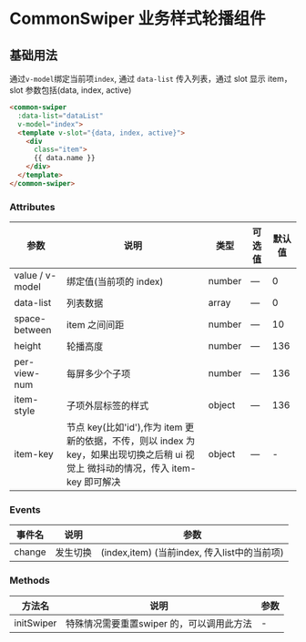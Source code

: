 # CommonSwiper 业务样式轮播组件

## 基础用法

通过`v-model`绑定当前项`index`, 通过 `data-list` 传入列表，通过 slot 显示 item，slot 参数包括(data, index, active)

```html
<common-swiper
  :data-list="dataList"
  v-model="index">
  <template v-slot="{data, index, active}">
    <div
      class="item">
      {{ data.name }}
    </div>
  </template>
</common-swiper>
```

### Attributes

| 参数 | 说明               | 类型   | 可选值 | 默认值 |
| ---- | ------------------ | ------ | ------ | ------ |
| value / v-model  | 绑定值(当前项的 index) | number | —      | 0      |
| data-list  | 列表数据 |  array | —      | 0      |
| space-between  | item 之间间距 | number | —      | 10      |
| height  | 轮播高度 | number | —      | 136      |
| per-view-num  | 每屏多少个子项 | number | —      | 136      |
| item-style  |  子项外层标签的样式 | object | —      | 136      |
| item-key  |  节点 key(比如'id'),作为 item 更新的依据，不传，则以 index 为 key，如果出现切换之后稍 ui 视觉上 微抖动的情况，传入 item-key 即可解决 | object | —      | -      |

### Events

| 事件名      | 说明          | 参数      |
|---------- |------------- | ---------- |
| change | 发生切换 | (index,item) (当前index, 传入list中的当前项) |

### Methods

|  方法名      | 说明          | 参数      |
|---------- |------------- | ---------- |
| initSwiper | 特殊情况需要重置swiper 的，可以调用此方法 | - |
